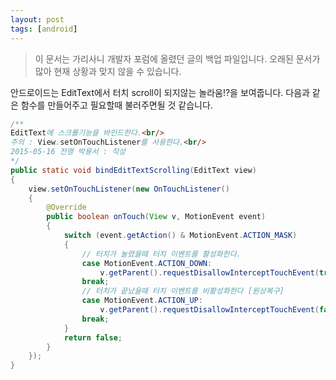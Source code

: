 ```yaml
---
layout: post
tags: [android]
---
```


> 이 문서는 가리사니 개발자 포럼에 올렸던 글의 백업 파일입니다.
오래된 문서가 많아 현재 상황과 맞지 않을 수 있습니다.


안드로이드는 EditText에서 터치 scroll이 되지않는 놀라움!?을 보여줍니다.
다음과 같은 함수를 만들어주고 필요할때 불러주면될 것 같습니다.


``` java
/**
EditText에 스크롤기능을 바인드한다.<br/>
주의 : View.setOnTouchListener를 사용한다.<br/>
2015-05-16 전명 박용서 : 작성
*/
public static void bindEditTextScrolling(EditText view)
{
	view.setOnTouchListener(new OnTouchListener()
	{
		@Override
		public boolean onTouch(View v, MotionEvent event)
		{
			switch (event.getAction() & MotionEvent.ACTION_MASK)
			{
				// 터치가 눌렸을때 터치 이벤트를 활성화한다.
				case MotionEvent.ACTION_DOWN:
					v.getParent().requestDisallowInterceptTouchEvent(true);
				break;
				// 터치가 끝났을때 터치 이벤트를 비활성화한다 [원상복구]
				case MotionEvent.ACTION_UP:
					v.getParent().requestDisallowInterceptTouchEvent(false);
				break;
			}
			return false;
		}
	});
}
```